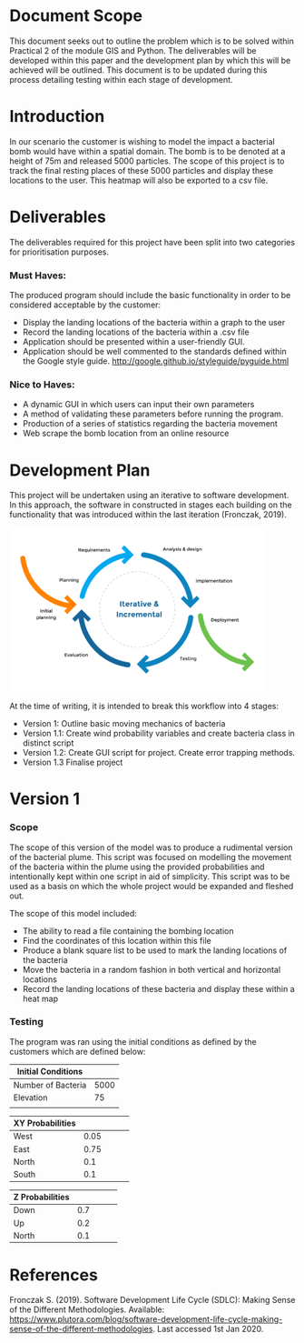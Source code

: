 # Document Scope

This document seeks out to outline the problem which is to be solved within Practical 2 of the module GIS and Python. The deliverables will be developed within this paper and the development plan by which this will be achieved will be outlined. This document is to be updated during this process detailing testing within each stage of development.

# Introduction

In our scenario the customer is wishing to model the impact a bacterial bomb would have within a spatial domain. The bomb is to be denoted at a height of 75m and released 5000 particles. The scope of this project is to track the final resting places of these 5000 particles and display these locations to the user. This heatmap will also be exported to a csv file. 

# Deliverables

The deliverables required for this project have been split into two categories for prioritisation purposes.

### Must Haves:

The produced program should include the basic functionality in order to be considered acceptable by the customer:

*	Display the landing locations of the bacteria within a graph to the user
*	Record the landing locations of the bacteria within a .csv file
*	Application should be presented within a user-friendly GUI.
*	Application should be well commented to the standards defined within the Google style guide. http://google.github.io/styleguide/pyguide.html

### Nice to Haves:

*	A dynamic GUI in which users can input their own parameters
*	A method of validating these parameters before running the program.
*	Production of a series of statistics regarding the bacteria movement
*	Web scrape the bomb location from an online resource

# Development Plan

This project will be undertaken using an iterative to software development. In this approach, the software in constructed in stages each building on the functionality that was introduced within the last iteration (Fronczak, 2019).


<img src="https://github.com/mjggibson4/Practical2/blob/master/Images/IncrementalIterations.png" width="450">

At the time of writing, it is intended to break this workflow into 4 stages:

* Version 1:    Outline basic moving mechanics of bacteria
* Version 1.1:  Create wind probability variables and create bacteria class in distinct script
* Version 1.2:  Create GUI script for project. Create error trapping methods.
* Version 1.3   Finalise project

# Version 1

### Scope 

The scope of this version of the model was to produce a rudimental version of the bacterial plume. This script was focused on modelling the movement of the bacteria within the plume using the provided probabilities and intentionally kept within one script in aid of simplicity. This script was to be used as a basis on which the whole project would be expanded and fleshed out. 

The scope of this model included:
*	The ability to read a file containing the bombing location
*	Find the coordinates of this location within this file
*	Produce a blank square list to be used to mark the landing locations of the bacteria
*	Move the bacteria in a random fashion in both vertical and horizontal locations
*	Record the landing locations of these bacteria and display these within a heat map

### Testing

The program was ran using the initial conditions as defined by the customers which are defined below:

| Initial Conditions  |      |
|---------------------|------|
| Number of Bacteria  | 5000 |
| Elevation           | 75   |
|                     |      |

|    XY Probabilities    |      |   |   |   |
|------------------------|------|---|---|---|
| West                   | 0.05 |   |   |   |
| East                   | 0.75 |   |   |   |
| North                  | 0.1  |   |   |   |
| South                  | 0.1  |   |   |   |

|    Z Probabilities     |      |   |   |   |
|------------------------|------|---|---|---|
| Down                   | 0.7  |   |   |   |
| Up                     | 0.2  |   |   |   |
| North                  | 0.1  |   |   |   |


# References

Fronczak S. (2019). Software Development Life Cycle (SDLC): Making Sense of the Different Methodologies. Available: https://www.plutora.com/blog/software-development-life-cycle-making-sense-of-the-different-methodologies. Last accessed 1st Jan 2020.
